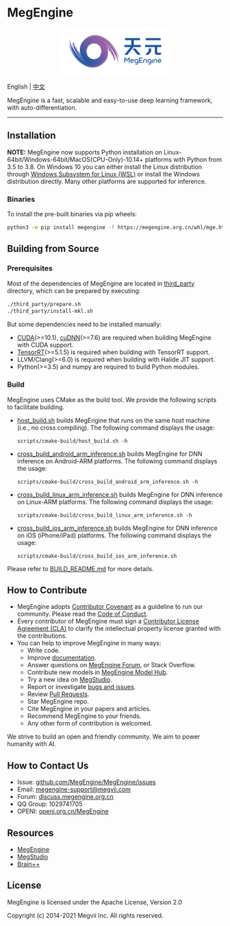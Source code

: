 # MegEngine

<p align="center">
  <img width="250" height="109" src="logo.png">
</p>

English | [中文](README_CN.md)

MegEngine is a fast, scalable and easy-to-use deep learning framework, with auto-differentiation.

------

## Installation

**NOTE:** MegEngine now supports Python installation on Linux-64bit/Windows-64bit/MacOS(CPU-Only)-10.14+ platforms with Python from 3.5 to 3.8. On Windows 10 you can either install the Linux distribution through [Windows Subsystem for Linux (WSL)](https://docs.microsoft.com/en-us/windows/wsl) or install the Windows distribution directly. Many other platforms are supported for inference.

### Binaries

To install the pre-built binaries via pip wheels:

```bash
python3 -m pip install megengine -f https://megengine.org.cn/whl/mge.html
```

## Building from Source

### Prerequisites

Most of the dependencies of MegEngine are located in [third_party](third_party) directory, which can be prepared by executing:

```bash
./third_party/prepare.sh
./third_party/install-mkl.sh
```

But some dependencies need to be installed manually:

* [CUDA](https://developer.nvidia.com/cuda-toolkit-archive)(>=10.1), [cuDNN](https://developer.nvidia.com/cudnn)(>=7.6) are required when building MegEngine with CUDA support.
* [TensorRT](https://docs.nvidia.com/deeplearning/sdk/tensorrt-archived/index.html)(>=5.1.5) is required when building with TensorRT support.
* LLVM/Clang(>=6.0) is required when building with Halide JIT support.
* Python(>=3.5) and numpy are required to build Python modules.

### Build

MegEngine uses CMake as the build tool.
We provide the following scripts to facilitate building.

* [host_build.sh](scripts/cmake-build/host_build.sh) builds MegEngine that runs on the same host machine (i.e., no cross compiling).
  The following command displays the usage:
  ```
  scripts/cmake-build/host_build.sh -h
  ```
* [cross_build_android_arm_inference.sh](scripts/cmake-build/cross_build_android_arm_inference.sh) builds MegEngine for DNN inference on Android-ARM platforms.
  The following command displays the usage:
  ```
  scripts/cmake-build/cross_build_android_arm_inference.sh -h
  ```
* [cross_build_linux_arm_inference.sh](scripts/cmake-build/cross_build_linux_arm_inference.sh) builds MegEngine for DNN inference on Linux-ARM platforms.
  The following command displays the usage:
  ```
  scripts/cmake-build/cross_build_linux_arm_inference.sh -h
  ```
* [cross_build_ios_arm_inference.sh](scripts/cmake-build/cross_build_ios_arm_inference.sh) builds MegEngine for DNN inference on iOS (iPhone/iPad) platforms.
  The following command displays the usage:
  ```
  scripts/cmake-build/cross_build_ios_arm_inference.sh
  ```
Please refer to [BUILD_README.md](scripts/cmake-build/BUILD_README.md) for more details.

## How to Contribute

* MegEngine adopts [Contributor Covenant](https://contributor-covenant.org) as a guideline to run our community. Please read the [Code of Conduct](CODE_OF_CONDUCT.md).
* Every contributor of MegEngine must sign a [Contributor License Agreement (CLA)](CONTRIBUTOR_LICENSE_AGREEMENT.md) to clarify the intellectual property license granted with the contributions.
* You can help to improve MegEngine in many ways:
    * Write code.
    * Improve [documentation](https://github.com/MegEngine/Docs).
    * Answer questions on [MegEngine Forum](https://discuss.megengine.org.cn), or Stack Overflow.
    * Contribute new models in [MegEngine Model Hub](https://github.com/megengine/hub).
    * Try a new idea on [MegStudio](https://studio.brainpp.com).
    * Report or investigate [bugs and issues](https://github.com/MegEngine/MegEngine/issues).
    * Review [Pull Requests](https://github.com/MegEngine/MegEngine/pulls).
    * Star MegEngine repo.
    * Cite MegEngine in your papers and articles.
    * Recommend MegEngine to your friends.
    * Any other form of contribution is welcomed.

We strive to build an open and friendly community. We aim to power humanity with AI.

## How to Contact Us

* Issue: [github.com/MegEngine/MegEngine/issues](https://github.com/MegEngine/MegEngine/issues)
* Email: [megengine-support@megvii.com](mailto:megengine-support@megvii.com)
* Forum: [discuss.megengine.org.cn](https://discuss.megengine.org.cn)
* QQ Group: 1029741705
* OPENI: [openi.org.cn/MegEngine](https://www.openi.org.cn/html/2020/Framework_0325/18.html)

## Resources

- [MegEngine](https://megengine.org.cn)
- [MegStudio](https://studio.brainpp.com)
- [Brain++](https://brainpp.megvii.com)

## License

MegEngine is licensed under the Apache License, Version 2.0

Copyright (c) 2014-2021 Megvii Inc. All rights reserved.
